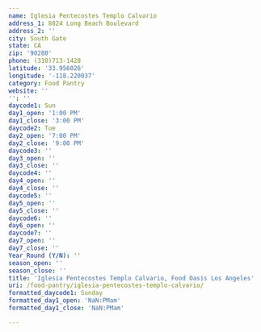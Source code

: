 ```yaml
---
name: Iglesia Pentecostes Templo Calvario
address_1: 8824 Long Beach Boulevard
address_2: ''
city: South Gate
state: CA
zip: '90280'
phone: (310)713-1428
latitude: '33.956026'
longitude: '-118.220037'
category: Food Pantry
website: ''
'': ''
daycode1: Sun
day1_open: '1:00 PM'
day1_close: '3:00 PM'
daycode2: Tue
day2_open: '7:00 PM'
day2_close: '9:00 PM'
daycode3: ''
day3_open: ''
day3_close: ''
daycode4: ''
day4_open: ''
day4_close: ''
daycode5: ''
day5_open: ''
day5_close: ''
daycode6: ''
day6_open: ''
daycode7: ''
day7_open: ''
day7_close: ''
Year_Round (Y/N): ''
season_open: ''
season_close: ''
title: 'Iglesia Pentecostes Templo Calvario, Food Oasis Los Angeles'
uri: /food-pantry/iglesia-pentecostes-templo-calvario/
formatted_daycode1: Sunday
formatted_day1_open: 'NaN:PMam'
formatted_day1_close: 'NaN:PMam'

---
```

